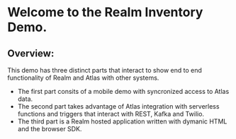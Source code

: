 # Welcome to the Realm Inventory Demo.   

## Overview:
This demo has three distinct parts that interact to show end to end functionality of Realm and Atlas with other systems.  

- The first part consits of a mobile demo with syncronized access to Atlas data.  
- The second part takes advantage of Atlas integration with serverless functions and triggers that interact with REST, Kafka and Twilio.   
- The third part is a Realm hosted application written with dymanic HTML and the browser SDK.

